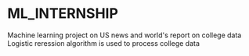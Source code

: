 # ML_INTERNSHIP
Machine learning project on US news and world's report on college data
Logistic reression algorithm is used to process college data
